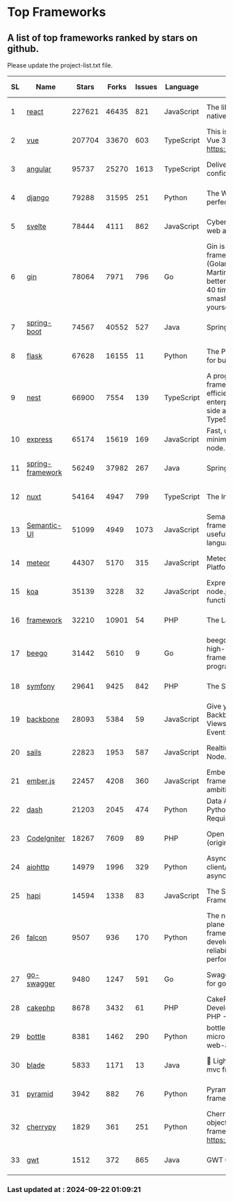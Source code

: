 # Top Frameworks
## A list of top frameworks ranked by stars on github.  
Please update the project-list.txt file.

| SL| Name  | Stars| Forks| Issues | Language | Description | Last Commit |
| --| ------| -----| ---- | ------ | -------- | ----------- | ----------- |
| 1 | [react](https://github.com/facebook/react) | 227621 | 46435 | 821 | JavaScript | The library for web and native user interfaces. | 2024-09-20 18:27:12 |
| 2 | [vue](https://github.com/vuejs/vue) | 207704 | 33670 | 603 | TypeScript | This is the repo for Vue 2. For Vue 3, go to https://github.com/vuejs/core | 2024-06-14 12:52:12 |
| 3 | [angular](https://github.com/angular/angular) | 95737 | 25270 | 1613 | TypeScript | Deliver web apps with confidence 🚀 | 2024-09-20 21:01:26 |
| 4 | [django](https://github.com/django/django) | 79288 | 31595 | 251 | Python | The Web framework for perfectionists with deadlines. | 2024-09-20 10:03:35 |
| 5 | [svelte](https://github.com/sveltejs/svelte) | 78444 | 4111 | 862 | JavaScript | Cybernetically enhanced web apps | 2024-09-21 17:11:37 |
| 6 | [gin](https://github.com/gin-gonic/gin) | 78064 | 7971 | 796 | Go | Gin is a HTTP web framework written in Go (Golang). It features a Martini-like API with much better performance -- up to 40 times faster. If you need smashing performance, get yourself some Gin. | 2024-09-21 15:24:18 |
| 7 | [spring-boot](https://github.com/spring-projects/spring-boot) | 74567 | 40552 | 527 | Java | Spring Boot | 2024-09-21 03:50:00 |
| 8 | [flask](https://github.com/pallets/flask) | 67628 | 16155 | 11 | Python | The Python micro framework for building web applications. | 2024-09-01 16:04:14 |
| 9 | [nest](https://github.com/nestjs/nest) | 66900 | 7554 | 139 | TypeScript | A progressive Node.js framework for building efficient, scalable, and enterprise-grade server-side applications with TypeScript/JavaScript 🚀 | 2024-09-20 10:19:30 |
| 10 | [express](https://github.com/expressjs/express) | 65174 | 15619 | 169 | JavaScript | Fast, unopinionated, minimalist web framework for node. | 2024-09-10 04:37:22 |
| 11 | [spring-framework](https://github.com/spring-projects/spring-framework) | 56249 | 37982 | 267 | Java | Spring Framework | 2024-09-20 18:25:12 |
| 12 | [nuxt](https://github.com/nuxt/nuxt) | 54164 | 4947 | 799 | TypeScript | The Intuitive Vue Framework. | 2024-09-21 22:12:38 |
| 13 | [Semantic-UI](https://github.com/Semantic-Org/Semantic-UI) | 51099 | 4949 | 1073 | JavaScript | Semantic is a UI component framework based around useful principles from natural language. | 2023-01-11 17:05:32 |
| 14 | [meteor](https://github.com/meteor/meteor) | 44307 | 5170 | 315 | JavaScript | Meteor, the JavaScript App Platform | 2024-09-20 20:45:50 |
| 15 | [koa](https://github.com/koajs/koa) | 35139 | 3228 | 32 | JavaScript | Expressive middleware for node.js using ES2017 async functions | 2024-08-31 18:23:31 |
| 16 | [framework](https://github.com/laravel/framework) | 32210 | 10901 | 54 | PHP | The Laravel Framework. | 2024-09-20 12:52:21 |
| 17 | [beego](https://github.com/beego/beego) | 31442 | 5610 | 9 | Go | beego is an open-source, high-performance web framework for the Go programming language. | 2024-09-21 08:44:12 |
| 18 | [symfony](https://github.com/symfony/symfony) | 29641 | 9425 | 842 | PHP | The Symfony PHP framework | 2024-09-21 12:52:32 |
| 19 | [backbone](https://github.com/jashkenas/backbone) | 28093 | 5384 | 59 | JavaScript | Give your JS App some Backbone with Models, Views, Collections, and Events | 2024-09-02 12:55:04 |
| 20 | [sails](https://github.com/balderdashy/sails) | 22823 | 1953 | 587 | JavaScript | Realtime MVC Framework for Node.js | 2024-09-17 15:56:43 |
| 21 | [ember.js](https://github.com/emberjs/ember.js) | 22457 | 4208 | 360 | JavaScript | Ember.js - A JavaScript framework for creating ambitious web applications | 2024-09-20 18:32:00 |
| 22 | [dash](https://github.com/plotly/dash) | 21203 | 2045 | 474 | Python | Data Apps & Dashboards for Python. No JavaScript Required. | 2024-09-20 15:45:31 |
| 23 | [CodeIgniter](https://github.com/bcit-ci/CodeIgniter) | 18267 | 7609 | 89 | PHP | Open Source PHP Framework (originally from EllisLab) | 2024-03-20 03:51:42 |
| 24 | [aiohttp](https://github.com/aio-libs/aiohttp) | 14979 | 1996 | 329 | Python | Asynchronous HTTP client/server framework for asyncio and Python | 2024-09-21 19:44:42 |
| 25 | [hapi](https://github.com/hapijs/hapi) | 14594 | 1338 | 83 | JavaScript | The Simple, Secure Framework Developers Trust | 2024-07-04 00:48:01 |
| 26 | [falcon](https://github.com/falconry/falcon) | 9507 | 936 | 170 | Python | The no-magic web data plane API and microservices framework for Python developers, with a focus on reliability, correctness, and performance at scale. | 2024-09-20 15:14:04 |
| 27 | [go-swagger](https://github.com/go-swagger/go-swagger) | 9480 | 1247 | 591 | Go | Swagger 2.0 implementation for go | 2024-05-13 17:21:38 |
| 28 | [cakephp](https://github.com/cakephp/cakephp) | 8678 | 3432 | 61 | PHP | CakePHP: The Rapid Development Framework for PHP - Official Repository | 2024-09-20 15:26:20 |
| 29 | [bottle](https://github.com/bottlepy/bottle) | 8381 | 1462 | 290 | Python | bottle.py is a fast and simple micro-framework for python web-applications. | 2024-09-16 20:02:44 |
| 30 | [blade](https://github.com/lets-blade/blade) | 5833 | 1171 | 13 | Java | :rocket: Lightning fast and elegant mvc framework for Java8 | 2024-06-17 01:05:35 |
| 31 | [pyramid](https://github.com/Pylons/pyramid) | 3942 | 882 | 76 | Python | Pyramid - A Python web framework | 2024-06-10 16:09:42 |
| 32 | [cherrypy](https://github.com/cherrypy/cherrypy) | 1829 | 361 | 251 | Python | CherryPy is a pythonic, object-oriented HTTP framework.      https://cherrypy.dev | 2024-08-31 10:29:14 |
| 33 | [gwt](https://github.com/gwtproject/gwt) | 1512 | 372 | 865 | Java | GWT Open Source Project | 2024-09-12 11:42:19 |

### Last updated at : 2024-09-22 01:09:21
